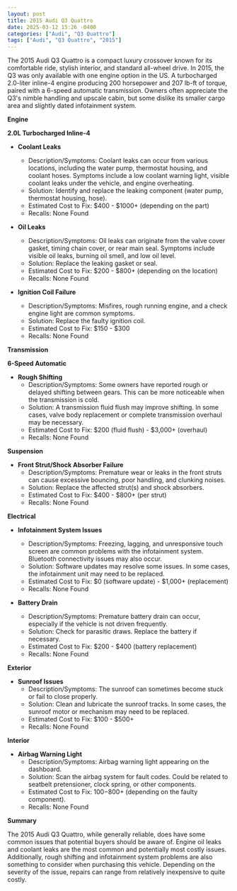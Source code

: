 ```yaml
---
layout: post
title: 2015 Audi Q3 Quattro
date: 2025-03-12 15:26 -0400
categories: ["Audi", "Q3 Quattro"]
tags: ["Audi", "Q3 Quattro", "2015"]
---
```

The 2015 Audi Q3 Quattro is a compact luxury crossover known for its comfortable ride, stylish interior, and standard all-wheel drive. In 2015, the Q3 was only available with one engine option in the US. A turbocharged 2.0-liter inline-4 engine producing 200 horsepower and 207 lb-ft of torque, paired with a 6-speed automatic transmission. Owners often appreciate the Q3's nimble handling and upscale cabin, but some dislike its smaller cargo area and slightly dated infotainment system.

**Engine**

**2.0L Turbocharged Inline-4**

*   **Coolant Leaks**
    *   Description/Symptoms: Coolant leaks can occur from various locations, including the water pump, thermostat housing, and coolant hoses. Symptoms include a low coolant warning light, visible coolant leaks under the vehicle, and engine overheating.
    *   Solution: Identify and replace the leaking component (water pump, thermostat housing, hose).
    *   Estimated Cost to Fix: $400 - $1000+ (depending on the part)
    *   Recalls: None Found

*   **Oil Leaks**
    *   Description/Symptoms: Oil leaks can originate from the valve cover gasket, timing chain cover, or rear main seal. Symptoms include visible oil leaks, burning oil smell, and low oil level.
    *   Solution: Replace the leaking gasket or seal.
    *   Estimated Cost to Fix: $200 - $800+ (depending on the location)
    *   Recalls: None Found

*   **Ignition Coil Failure**
    *   Description/Symptoms: Misfires, rough running engine, and a check engine light are common symptoms.
    *   Solution: Replace the faulty ignition coil.
    *   Estimated Cost to Fix: $150 - $300
    *   Recalls: None Found

**Transmission**

**6-Speed Automatic**

*   **Rough Shifting**
    *   Description/Symptoms: Some owners have reported rough or delayed shifting between gears. This can be more noticeable when the transmission is cold.
    *   Solution: A transmission fluid flush may improve shifting. In some cases, valve body replacement or complete transmission overhaul may be necessary.
    *   Estimated Cost to Fix: $200 (fluid flush) - $3,000+ (overhaul)
    *   Recalls: None Found

**Suspension**

*   **Front Strut/Shock Absorber Failure**
    *   Description/Symptoms: Premature wear or leaks in the front struts can cause excessive bouncing, poor handling, and clunking noises.
    *   Solution: Replace the affected strut(s) and shock absorbers.
    *   Estimated Cost to Fix: $400 - $800+ (per strut)
    *   Recalls: None Found

**Electrical**

*   **Infotainment System Issues**
    *   Description/Symptoms: Freezing, lagging, and unresponsive touch screen are common problems with the infotainment system. Bluetooth connectivity issues may also occur.
    *   Solution: Software updates may resolve some issues. In some cases, the infotainment unit may need to be replaced.
    *   Estimated Cost to Fix: $0 (software update) - $1,000+ (replacement)
    *   Recalls: None Found

*   **Battery Drain**
    *   Description/Symptoms: Premature battery drain can occur, especially if the vehicle is not driven frequently.
    *   Solution: Check for parasitic draws. Replace the battery if necessary.
    *   Estimated Cost to Fix: $200 - $400 (battery replacement)
    *   Recalls: None Found

**Exterior**

*   **Sunroof Issues**
    *   Description/Symptoms: The sunroof can sometimes become stuck or fail to close properly.
    *   Solution: Clean and lubricate the sunroof tracks. In some cases, the sunroof motor or mechanism may need to be replaced.
    *   Estimated Cost to Fix: $100 - $500+
    *   Recalls: None Found

**Interior**

*   **Airbag Warning Light**
    *   Description/Symptoms: Airbag warning light appearing on the dashboard.
    *   Solution: Scan the airbag system for fault codes. Could be related to seatbelt pretensioner, clock spring, or other components.
    *   Estimated Cost to Fix: $100-$800+ (depending on the faulty component).
    *   Recalls: None Found

**Summary**

The 2015 Audi Q3 Quattro, while generally reliable, does have some common issues that potential buyers should be aware of. Engine oil leaks and coolant leaks are the most common and potentially most costly issues. Additionally, rough shifting and infotainment system problems are also something to consider when purchasing this vehicle. Depending on the severity of the issue, repairs can range from relatively inexpensive to quite costly.

